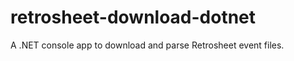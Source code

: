 retrosheet-download-dotnet
==========================

A .NET console app to download and parse Retrosheet event files. 
